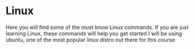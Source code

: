 # Linux
  Here you will find some of the must know Linux commands. If you are  just learning Linux, these commands will help you get started
   I will be using ubuntu, one of the most popular linux distro out there for this course
